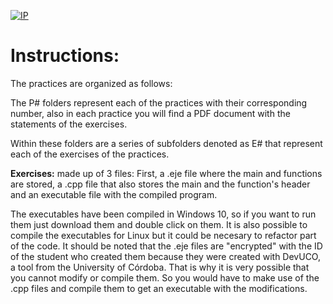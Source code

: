 [![IP](https://www.thegreatcoursesplus.com/media/catalog/product/2/0/2074_wtsmmtvkze7rutfx.jpg)](https://www.cplusplus.com/)
# Instructions:
The practices are organized as follows:
  
The P# folders represent each of the practices with their corresponding number, also in each practice you will find a PDF document with the statements of the exercises.  
  
Within these folders are a series of subfolders denoted as E# that represent each of the exercises of the practices.  
  
**Exercises:** made up of 3 files: First, a .eje file where the main and functions are stored, a .cpp file that also stores the main and the function's header and an executable file with the compiled program.  
  
The executables have been compiled in Windows 10, so if you want to run them just download them and double click on them. It is also possible to compile the executables for Linux but it could be necesary to refactor part of the code. It should be noted that the .eje files are "encrypted" with the ID of the student who created them because they were created with DevUCO, a tool from the University of Córdoba. That is why it is very possible that you cannot modify or compile them. So you would have to make use of the .cpp files and compile them to get an executable with the modifications. 

